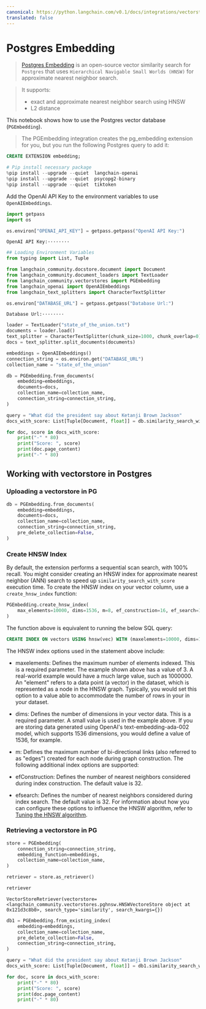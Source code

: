 ```yaml
---
canonical: https://python.langchain.com/v0.1/docs/integrations/vectorstores/pgembedding
translated: false
---
```


# Postgres Embedding

> [Postgres Embedding](https://github.com/neondatabase/pg_embedding) is an open-source vector similarity search for `Postgres` that uses  `Hierarchical Navigable Small Worlds (HNSW)` for approximate nearest neighbor search.

>It supports:
>- exact and approximate nearest neighbor search using HNSW
>- L2 distance

This notebook shows how to use the Postgres vector database (`PGEmbedding`).

> The PGEmbedding integration creates the pg_embedding extension for you, but you run the following Postgres query to add it:

```sql
CREATE EXTENSION embedding;
```

```python
# Pip install necessary package
%pip install --upgrade --quiet  langchain-openai
%pip install --upgrade --quiet  psycopg2-binary
%pip install --upgrade --quiet  tiktoken
```

Add the OpenAI API Key to the environment variables to use `OpenAIEmbeddings`.

```python
import getpass
import os

os.environ["OPENAI_API_KEY"] = getpass.getpass("OpenAI API Key:")
```

```output
OpenAI API Key:········
```

```python
## Loading Environment Variables
from typing import List, Tuple
```

```python
from langchain_community.docstore.document import Document
from langchain_community.document_loaders import TextLoader
from langchain_community.vectorstores import PGEmbedding
from langchain_openai import OpenAIEmbeddings
from langchain_text_splitters import CharacterTextSplitter
```

```python
os.environ["DATABASE_URL"] = getpass.getpass("Database Url:")
```

```output
Database Url:········
```

```python
loader = TextLoader("state_of_the_union.txt")
documents = loader.load()
text_splitter = CharacterTextSplitter(chunk_size=1000, chunk_overlap=0)
docs = text_splitter.split_documents(documents)

embeddings = OpenAIEmbeddings()
connection_string = os.environ.get("DATABASE_URL")
collection_name = "state_of_the_union"
```

```python
db = PGEmbedding.from_documents(
    embedding=embeddings,
    documents=docs,
    collection_name=collection_name,
    connection_string=connection_string,
)

query = "What did the president say about Ketanji Brown Jackson"
docs_with_score: List[Tuple[Document, float]] = db.similarity_search_with_score(query)
```

```python
for doc, score in docs_with_score:
    print("-" * 80)
    print("Score: ", score)
    print(doc.page_content)
    print("-" * 80)
```

## Working with vectorstore in Postgres

### Uploading a vectorstore in PG

```python
db = PGEmbedding.from_documents(
    embedding=embeddings,
    documents=docs,
    collection_name=collection_name,
    connection_string=connection_string,
    pre_delete_collection=False,
)
```

### Create HNSW Index

By default, the extension performs a sequential scan search, with 100% recall. You might consider creating an HNSW index for approximate nearest neighbor (ANN) search to speed up `similarity_search_with_score` execution time. To create the HNSW index on your vector column, use a `create_hnsw_index` function:

```python
PGEmbedding.create_hnsw_index(
    max_elements=10000, dims=1536, m=8, ef_construction=16, ef_search=16
)
```

The function above is equivalent to running the below SQL query:

```sql
CREATE INDEX ON vectors USING hnsw(vec) WITH (maxelements=10000, dims=1536, m=3, efconstruction=16, efsearch=16);
```

The HNSW index options used in the statement above include:

- maxelements: Defines the maximum number of elements indexed. This is a required parameter. The example shown above has a value of 3. A real-world example would have a much large value, such as 1000000. An "element" refers to a data point (a vector) in the dataset, which is represented as a node in the HNSW graph. Typically, you would set this option to a value able to accommodate the number of rows in your in your dataset.
- dims: Defines the number of dimensions in your vector data. This is a required parameter. A small value is used in the example above. If you are storing data generated using OpenAI's text-embedding-ada-002 model, which supports 1536 dimensions, you would define a value of 1536, for example.
- m: Defines the maximum number of bi-directional links (also referred to as "edges") created for each node during graph construction.
The following additional index options are supported:

- efConstruction: Defines the number of nearest neighbors considered during index construction. The default value is 32.
- efsearch: Defines the number of nearest neighbors considered during index search. The default value is 32.
For information about how you can configure these options to influence the HNSW algorithm, refer to [Tuning the HNSW algorithm](https://neon.tech/docs/extensions/pg_embedding#tuning-the-hnsw-algorithm).

### Retrieving a vectorstore in PG

```python
store = PGEmbedding(
    connection_string=connection_string,
    embedding_function=embeddings,
    collection_name=collection_name,
)

retriever = store.as_retriever()
```

```python
retriever
```

```output
VectorStoreRetriever(vectorstore=<langchain_community.vectorstores.pghnsw.HNSWVectoreStore object at 0x121d3c8b0>, search_type='similarity', search_kwargs={})
```

```python
db1 = PGEmbedding.from_existing_index(
    embedding=embeddings,
    collection_name=collection_name,
    pre_delete_collection=False,
    connection_string=connection_string,
)

query = "What did the president say about Ketanji Brown Jackson"
docs_with_score: List[Tuple[Document, float]] = db1.similarity_search_with_score(query)
```

```python
for doc, score in docs_with_score:
    print("-" * 80)
    print("Score: ", score)
    print(doc.page_content)
    print("-" * 80)
```